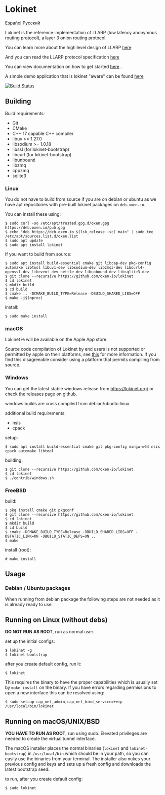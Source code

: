 # Lokinet

[Español](readme_es.md) [Русский](readme_ru.md)

Lokinet is the reference implementation of LLARP (low latency anonymous routing protocol), a layer 3 onion routing protocol.

You can learn more about the high level design of LLARP [here](docs/high-level.txt)

And you can read the LLARP protocol specification [here](docs/proto_v0.txt)

You can view documentation on how to get started [here](https://docs.oxen.io/products-built-on-oxen/lokinet) .

A simple demo application that is lokinet "aware" can be found [here](https://github.com/majestrate/lokinet-aware-demos)

[![Build Status](https://ci.oxen.rocks/api/badges/oxen-io/lokinet/status.svg?ref=refs/heads/dev)](https://ci.oxen.rocks/oxen-io/lokinet)

## Building

Build requirements:

* Git
* CMake
* C++ 17 capable C++ compiler
* libuv >= 1.27.0
* libsodium >= 1.0.18
* libssl (for lokinet-bootstrap)
* libcurl (for lokinet-bootstrap)
* libunbound
* libzmq
* cppzmq
* sqlite3

### Linux

You do not have to build from source if you are on debian or ubuntu as we have apt repositories with pre-built lokinet packages on `deb.oxen.io`.

You can install these using:

    $ sudo curl -so /etc/apt/trusted.gpg.d/oxen.gpg https://deb.oxen.io/pub.gpg
    $ echo "deb https://deb.oxen.io $(lsb_release -sc) main" | sudo tee /etc/apt/sources.list.d/oxen.list
    $ sudo apt update
    $ sudo apt install lokinet


If you want to build from source:

    $ sudo apt install build-essential cmake git libcap-dev pkg-config automake libtool libuv1-dev libsodium-dev libzmq3-dev libcurl4-openssl-dev libevent-dev nettle-dev libunbound-dev libsqlite3-dev
    $ git clone --recursive https://github.com/oxen-io/lokinet
    $ cd lokinet
    $ mkdir build
    $ cd build
    $ cmake .. -DCMAKE_BUILD_TYPE=Release -DBUILD_SHARED_LIBS=OFF
    $ make -j$(nproc)

install:

    $ sudo make install

### macOS

Lokinet ~~is~~ will be available on the Apple App store. 

Source code compilation of Lokinet by end users is not supported or permitted by apple on their platforms, see [this](contrib/macos/README.txt) for more information. If you find this disagreeable consider using a platform that permits compiling from source.

### Windows

You can get the latest stable windows release from https://lokinet.org/ or check the releases page on github.

windows builds are cross compiled from debian/ubuntu linux

additional build requirements:

* nsis
* cpack

setup:

    $ sudo apt install build-essential cmake git pkg-config mingw-w64 nsis cpack automake libtool

building:

    $ git clone --recursive https://github.com/oxen-io/lokinet
    $ cd lokinet
    $ ./contrib/windows.sh

### FreeBSD

build:

    $ pkg install cmake git pkgconf
    $ git clone --recursive https://github.com/oxen-io/lokinet
    $ cd lokinet
    $ mkdir build
    $ cd build
    $ cmake -DCMAKE_BUILD_TYPE=Release -DBUILD_SHARED_LIBS=OFF -DSTATIC_LINK=ON -DBUILD_STATIC_DEPS=ON ..
    $ make

install (root):

    # make install

## Usage

### Debian / Ubuntu packages

When running from debian package the following steps are not needed as it is already ready to use.

## Running on Linux (without debs)

**DO NOT RUN AS ROOT**, run as normal user. 

set up the initial configs:

    $ lokinet -g 
    $ lokinet-bootstrap

after you create default config, run it:

    $ lokinet

This requires the binary to have the proper capabilities which is usually set by `make install` on the binary. If you have errors regarding permissions to open a new interface this can be resolved using:

    $ sudo setcap cap_net_admin,cap_net_bind_service=+eip /usr/local/bin/lokinet


## Running on macOS/UNIX/BSD

**YOU HAVE TO RUN AS ROOT**, run using sudo. Elevated privileges are needed to create the virtual tunnel interface.

The macOS installer places the normal binaries (`lokinet` and `lokinet-bootstrap`) in `/usr/local/bin` which should be in your path, so you can easily use the binaries from your terminal. The installer also nukes your previous config and keys and sets up a fresh config and downloads the latest bootstrap seed.

to run, after you create default config:

    $ sudo lokinet
